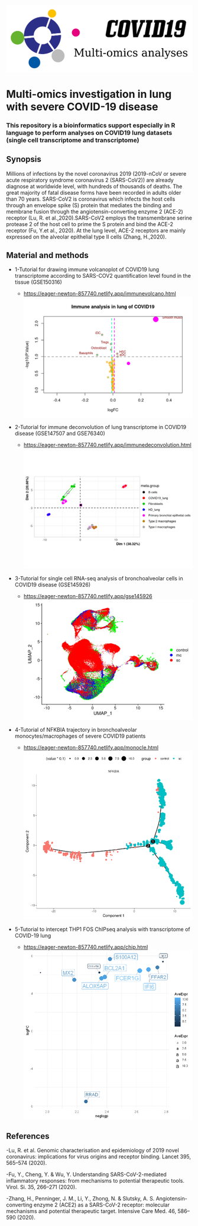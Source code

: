 ![logo](https://github.com/cdesterke/covid19sc/blob/master/logo.png)
# Multi-omics investigation in lung with severe COVID-19 disease

### This repository is a bioinformatics support especially in R language to perform analyses on COVID19 lung datasets (single cell transcriptome and transcriptome)

## Synopsis
Millions of infections by the novel coronavirus 2019  (2019-nCoV or severe acute respiratory syndrome coronavirus 2 (SARS-CoV2)) are already diagnose at worldwide level, with hundreds of thousands of deaths. The great majority of fatal disease forms have been recorded in adults older than 70 years. SARS-CoV2 is coronavirus which infects the host cells through an envelope spike (S) protein that mediates the binding and membrane fusion through the angiotensin-converting enzyme 2 (ACE-2) receptor (Lu, R. et al.,2020).SARS-CoV2 employs the transmembrane serine protease 2 of the host cell to prime the S protein and bind the ACE-2 receptor (Fu, Y.et al., 2020). At the lung level, ACE-2 receptors are mainly expressed on the alveolar epithelial type II cells (Zhang, H.,2020).

## Material and methods

* 1-Tutorial for drawing immune volcanoplot of COVID19 lung transcriptome according to SARS-COV2 quantification level found in the tissue (GSE150316)
  
  + <https://eager-newton-857740.netlify.app/immunevolcano.html>
![iv](https://github.com/cdesterke/covid19sc/blob/master/immunevolcano.png)

* 2-Tutorial for immune deconvolution of lung transcriptome in COVID19 disease (GSE147507 and GSE76340)
  
  + <https://eager-newton-857740.netlify.app/immunedeconvolution.html>
![pca](https://github.com/cdesterke/covid19sc/blob/master/pca.png)

* 3-Tutorial for single cell RNA-seq analysis of bronchoalveolar cells in COVID19 disease (GSE145926)

  + <https://eager-newton-857740.netlify.app/gse145926>
![umap](https://github.com/cdesterke/covid19sc/blob/master/umap.png)

* 4-Tutorial of NFKBIA trajectory in bronchoalveolar monocytes/macrophages of severe COVID19 patients

  + <https://eager-newton-857740.netlify.app/monocle.html>
![trajectory](https://github.com/cdesterke/covid19sc/blob/master/monocle.png)

* 5-Tutorial to intercept THP1 FOS ChIPseq analysis with transcriptome of COVID-19 lung

  + <https://eager-newton-857740.netlify.app/chip.html>
![chipintercept](https://github.com/cdesterke/covid19sc/blob/master/chip.png)

## References

-Lu, R. et al. Genomic characterisation and epidemiology of 2019 novel coronavirus: implications for virus origins and receptor binding. Lancet 395, 565–574 (2020).

-Fu, Y., Cheng, Y. & Wu, Y. Understanding SARS-CoV-2-mediated inflammatory responses: from mechanisms to potential therapeutic tools. Virol. Si. 35, 266–271 (2020).

-Zhang, H., Penninger, J. M., Li, Y., Zhong, N. & Slutsky, A. S. Angiotensin-converting enzyme 2 (ACE2) as a SARS-CoV-2 receptor: molecular mechanisms and potential therapeutic target. Intensive Care Med. 46, 586–590 (2020).
